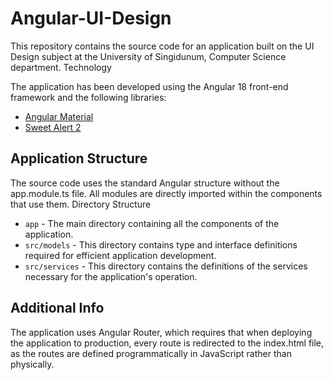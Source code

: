 # Angular-UI-Design

This repository contains the source code for an application built on the UI Design subject at the University of Singidunum, Computer Science department.
Technology

The application has been developed using the Angular 18 front-end framework and the following libraries:

- [Angular Material](https://material.angular.io/)
- [Sweet Alert 2](https://sweetalert2.github.io/)

## Application Structure

The source code uses the standard Angular structure without the app.module.ts file. All modules are directly imported within the components that use them.
Directory Structure

- `app` - The main directory containing all the components of the application.
- `src/models` - This directory contains type and interface definitions required for efficient application development.
- `src/services` - This directory contains the definitions of the services necessary for the application's operation.

## Additional Info

The application uses Angular Router, which requires that when deploying the application to production, every route is redirected to the index.html file, as the routes are defined programmatically in JavaScript rather than physically.
